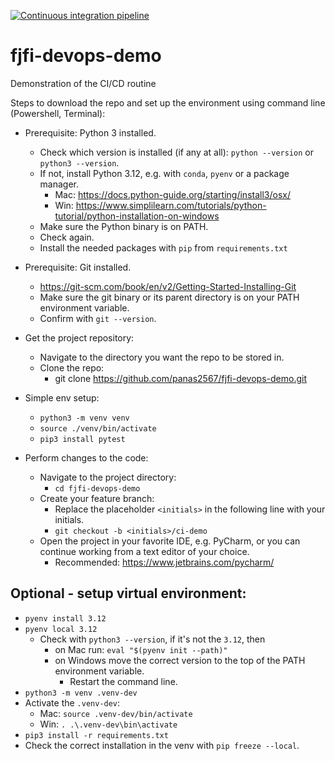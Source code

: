 [![Continuous integration pipeline](https://github.com/panas2567/fjfi-devops-demo/actions/workflows/ci-tests.yaml/badge.svg?branch=main)](https://github.com/panas2567/fjfi-devops-demo/actions/workflows/ci-tests.yaml)
# fjfi-devops-demo
Demonstration of the CI/CD routine

Steps to download the repo and set up the environment using command line (Powershell, Terminal):

- Prerequisite: Python 3 installed.
  - Check which version is installed (if any at all): `python --version` or `python3 --version`.
  - If not, install Python 3.12, e.g. with `conda`, `pyenv` or a package manager.
    - Mac: https://docs.python-guide.org/starting/install3/osx/
    - Win: https://www.simplilearn.com/tutorials/python-tutorial/python-installation-on-windows
  - Make sure the Python binary is on PATH.
  - Check again.
  - Install the needed packages with `pip` from `requirements.txt`

  
- Prerequisite: Git installed.
  - https://git-scm.com/book/en/v2/Getting-Started-Installing-Git
  - Make sure the git binary or its parent directory is on your PATH environment variable.
  - Confirm with `git --version`.


- Get the project repository:
  - Navigate to the directory you want the repo to be stored in.
  - Clone the repo:
    - git clone https://github.com/panas2567/fjfi-devops-demo.git

- Simple env setup:
  - `python3 -m venv venv`
  - `source ./venv/bin/activate`
  - `pip3 install pytest`

- Perform changes to the code:
  - Navigate to the project directory:
    - `cd fjfi-devops-demo`
  - Create your feature branch:
    - Replace the placeholder `<initials>` in the following line with your initials.
    - `git checkout -b <initials>/ci-demo`
  - Open the project in your favorite IDE, e.g. PyCharm, or you can continue working from a text editor of your choice.
    - Recommended: https://www.jetbrains.com/pycharm/

    
## Optional - setup virtual environment:
  - `pyenv install 3.12` 
  - `pyenv local 3.12`
    - Check with `python3 --version`, if it's not the `3.12`, then
      - on Mac run: `eval "$(pyenv init --path)"`
      - on Windows move the correct version to the top of the PATH environment variable.
        - Restart the command line.
  - `python3 -m venv .venv-dev`
  - Activate the `.venv-dev`:
    - Mac: `source .venv-dev/bin/activate`
    - Win: `. .\.venv-dev\bin\activate`
  - `pip3 install -r requirements.txt`
  - Check the correct installation in the venv with `pip freeze --local`.